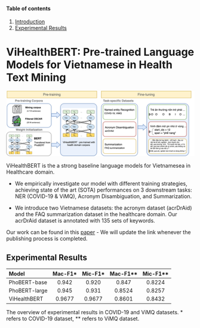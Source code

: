 #### Table of contents
1. [Introduction](#introduction)
2. [Experimental Results](#result)

# <a name="introduction"></a> ViHealthBERT: Pre-trained Language Models for Vietnamese in Health Text Mining


<img src="asset/overview.png"/>


ViHealthBERT is the a strong baseline language models for Vietnamesea in Healthcare domain.

 - We empirically investigate our model with different training strategies, achieving state of the art (SOTA) performances on 3 downstream tasks: NER (COVID-19 & ViMQ), Acronym Disambiguation, and Summarization.

 - We introduce two Vietnamese datasets: the acronym dataset (acrDrAid) and the FAQ summarization dataset in the healthcare domain. Our acrDrAid dataset is annotated with 135 sets of keywords.

Our work can be found in this [paper]() - We will update the link whenever the publishing process is completed.


## <a name="result"></a> Experimental Results


| Model         |       Mac-F1*     |   Mic-F1*     |   Mac-F1**    |   Mic-F1**  |
| :---          |       :----:      |    :----:     |    :----:     |   :----:    |  
| PhoBERT-base  |       0.942       |   0.920       |   0.847       |   0.8224    |
| PhoBERT-large |       0.945       |   0.931       |   0.8524      |   0.8257    |
| ViHealthBERT  |       0.9677      |   0.9677      |   0.8601      |   0.8432    |

The overview of experimental results in COVID-19 and ViMQ datasets. * refers to COVID-19 dataset, ** refers to ViMQ dataset.
